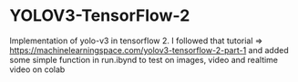 # YOLOV3-TensorFlow-2
Implementation of yolo-v3 in tensorflow 2.
I followed that tutorial => https://machinelearningspace.com/yolov3-tensorflow-2-part-1
and added some simple function in run.ibynd to test on images, video and realtime video on colab 
